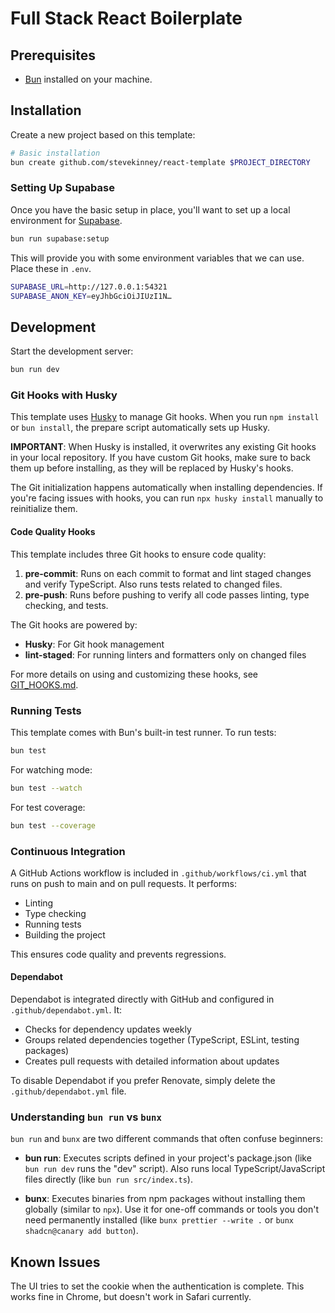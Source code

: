 # Full Stack React Boilerplate

## Prerequisites

- [Bun](https://bun.sh) installed on your machine.

## Installation

Create a new project based on this template:

```bash
# Basic installation
bun create github.com/stevekinney/react-template $PROJECT_DIRECTORY
```

### Setting Up Supabase

Once you have the basic setup in place, you'll want to set up a local environment for [Supabase](https://supabase.com).

```sh
bun run supabase:setup
```

This will provide you with some environment variables that we can use. Place these in `.env`.

```sh
SUPABASE_URL=http://127.0.0.1:54321
SUPABASE_ANON_KEY=eyJhbGciOiJIUzI1N…
```

## Development

Start the development server:

```bash
bun run dev
```

### Git Hooks with Husky

This template uses [Husky](https://typicode.github.io/husky/) to manage Git hooks. When you run `npm install` or `bun install`, the prepare script automatically sets up Husky.

**IMPORTANT**: When Husky is installed, it overwrites any existing Git hooks in your local repository. If you have custom Git hooks, make sure to back them up before installing, as they will be replaced by Husky's hooks.

The Git initialization happens automatically when installing dependencies. If you're facing issues with hooks, you can run `npx husky install` manually to reinitialize them.

#### Code Quality Hooks

This template includes three Git hooks to ensure code quality:

1. **pre-commit**: Runs on each commit to format and lint staged changes and verify TypeScript. Also runs tests related to changed files.
2. **pre-push**: Runs before pushing to verify all code passes linting, type checking, and tests.

The Git hooks are powered by:

- **Husky**: For Git hook management
- **lint-staged**: For running linters and formatters only on changed files

For more details on using and customizing these hooks, see [GIT_HOOKS.md](docs/GIT_HOOKS.md).

### Running Tests

This template comes with Bun's built-in test runner. To run tests:

```bash
bun test
```

For watching mode:

```bash
bun test --watch
```

For test coverage:

```bash
bun test --coverage
```

### Continuous Integration

A GitHub Actions workflow is included in `.github/workflows/ci.yml` that runs on push to main and on pull requests. It performs:

- Linting
- Type checking
- Running tests
- Building the project

This ensures code quality and prevents regressions.

#### Dependabot

Dependabot is integrated directly with GitHub and configured in `.github/dependabot.yml`. It:

- Checks for dependency updates weekly
- Groups related dependencies together (TypeScript, ESLint, testing packages)
- Creates pull requests with detailed information about updates

To disable Dependabot if you prefer Renovate, simply delete the `.github/dependabot.yml` file.

### Understanding `bun run` vs `bunx`

`bun run` and `bunx` are two different commands that often confuse beginners:

- **bun run**: Executes scripts defined in your project's package.json (like `bun run dev` runs the "dev" script). Also runs local TypeScript/JavaScript files directly (like `bun run src/index.ts`).

- **bunx**: Executes binaries from npm packages without installing them globally (similar to `npx`). Use it for one-off commands or tools you don't need permanently installed (like `bunx prettier --write .` or `bunx shadcn@canary add button`).

## Known Issues

The UI tries to set the cookie when the authentication is complete. This works fine in Chrome, but doesn't work in Safari currently.
